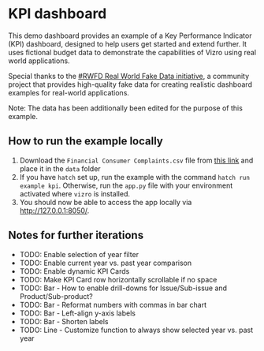# KPI dashboard

This demo dashboard provides an example of a Key Performance Indicator (KPI) dashboard, designed to help users get started and extend further.
It uses fictional budget data to demonstrate the capabilities of Vizro using real world applications.

Special thanks to the [#RWFD Real World Fake Data initiative](https://opendatainitiative.io/), a community project that
provides high-quality fake data for creating realistic dashboard examples for real-world applications.

Note: The data has been additionally been edited for the purpose of this example.

## How to run the example locally

1. Download the `Financial Consumer Complaints.csv` file from [this link](https://data.world/markbradbourne/rwfd-real-world-fake-data/workspace/file?filename=Financial+Consumer+Complaints.csv) and place it in the `data` folder
2. If you have `hatch` set up, run the example with the command `hatch run example kpi`. Otherwise, run the `app.py` file with your environment activated where `vizro` is installed.
3. You should now be able to access the app locally via http://127.0.0.1:8050/.

## Notes for further iterations

- TODO: Enable selection of year filter
- TODO: Enable current year vs. past year comparison
- TODO: Enable dynamic KPI Cards
- TODO: Make KPI Card row horizontally scrollable if no space
- TODO: Bar - How to enable drill-downs for Issue/Sub-issue and Product/Sub-product?
- TODO: Bar - Reformat numbers with commas in bar chart
- TODO: Bar - Left-align y-axis labels
- TODO: Bar - Shorten labels
- TODO: Line - Customize function to always show selected year vs. past year

